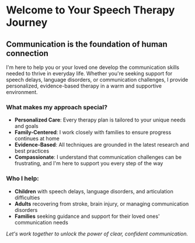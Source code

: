# Welcome to Your Speech Therapy Journey

## Communication is the foundation of human connection

I'm here to help you or your loved one develop the communication skills needed to thrive in everyday life. Whether you're seeking support for speech delays, language disorders, or communication challenges, I provide personalized, evidence-based therapy in a warm and supportive environment.

### What makes my approach special?

- **Personalized Care**: Every therapy plan is tailored to your unique needs and goals
- **Family-Centered**: I work closely with families to ensure progress continues at home
- **Evidence-Based**: All techniques are grounded in the latest research and best practices
- **Compassionate**: I understand that communication challenges can be frustrating, and I'm here to support you every step of the way

### Who I help:

- **Children** with speech delays, language disorders, and articulation difficulties
- **Adults** recovering from stroke, brain injury, or managing communication disorders
- **Families** seeking guidance and support for their loved ones' communication needs

*Let's work together to unlock the power of clear, confident communication.*